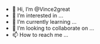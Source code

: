 - 👋 Hi, I’m @Vince2great
- 👀 I’m interested in ...
- 🌱 I’m currently learning ...
- 💞️ I’m looking to collaborate on ...
- 📫 How to reach me ...

<!---
Vince2great/Vince2great is a ✨ special ✨ repository because its `README.md` (this file) appears on your GitHub profile.
You can click the Preview link to take a look at your changes.
--->
